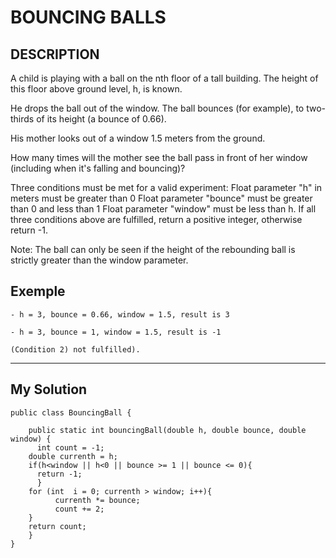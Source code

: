 # BOUNCING BALLS

## DESCRIPTION

A child is playing with a ball on the nth floor of a tall building. The height of this floor above ground level, h, is known.

He drops the ball out of the window. The ball bounces (for example), to two-thirds of its height (a bounce of 0.66).

His mother looks out of a window 1.5 meters from the ground.

How many times will the mother see the ball pass in front of her window (including when it's falling and bouncing)?

Three conditions must be met for a valid experiment:
Float parameter "h" in meters must be greater than 0
Float parameter "bounce" must be greater than 0 and less than 1
Float parameter "window" must be less than h.
If all three conditions above are fulfilled, return a positive integer, otherwise return -1.

Note: The ball can only be seen if the height of the rebounding ball is strictly greater than the window parameter.
## Exemple

~~~
- h = 3, bounce = 0.66, window = 1.5, result is 3

- h = 3, bounce = 1, window = 1.5, result is -1 

(Condition 2) not fulfilled).
~~~
---
## My Solution
~~~
public class BouncingBall {
	
	public static int bouncingBall(double h, double bounce, double window) {
	  int count = -1; 
    double currenth = h;
    if(h<window || h<0 || bounce >= 1 || bounce <= 0){
      return -1;
      }
    for (int  i = 0; currenth > window; i++){
          currenth *= bounce;
          count += 2;
    }
    return count;
	}
}

~~~
